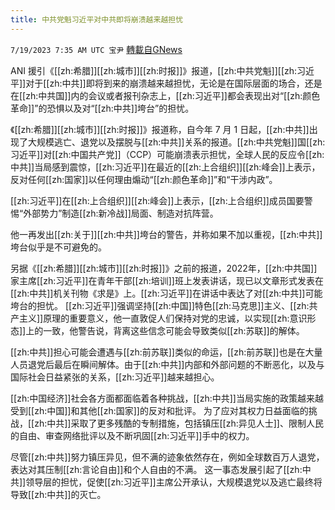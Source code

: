 ```yaml
---
title: 中共党魁习近平对中共即将崩溃越来越担忧
---
```

`7/19/2023 7:35 AM UTC 宝尹` [轉載自GNews](https://gnews.org/articles/1471186)

  
ANI 援引《[[zh:希腊]][[zh:城市]][[zh:时报]]》报道，[[zh:中共党魁]][[zh:习近平]]对于[[zh:中共]]即将到来的崩溃越来越担忧，无论是在国际层面的场合，还是在[[zh:中共国]]内的会议或者报刊杂志上，[[zh:习近平]]都会表现出对“[[zh:颜色革命]]”的恐惧以及对“[[zh:中共]]垮台”的担忧。

《[[zh:希腊]][[zh:城市]][[zh:时报]]》报道称，自今年 7 月 1 日起，[[zh:中共]]出现了大规模逃亡、退党以及摆脱与[[zh:中共]]关系的报道。[[zh:中共党魁]]国[[zh:习近平]]对[[zh:中国共产党]]（CCP）可能崩溃表示担忧，全球人民的反应令[[zh:中共]]当局感到震惊，[[zh:习近平]]在最近的[[zh:上合组织]][[zh:峰会]]上表示，反对任何[[zh:国家]]以任何理由煽动“[[zh:颜色革命]]”和“干涉内政”。

[[zh:习近平]]在[[zh:上合组织]][[zh:峰会]]上表示，[[zh:上合组织]]成员国要警惕“外部势力”制造[[zh:新冷战]]局面、制造对抗阵营。

他一再发出[[zh:关于]][[zh:中共]]垮台的警告，并称如果不加以重视，[[zh:中共]]垮台似乎是不可避免的。

另据《[[zh:希腊]][[zh:城市]][[zh:时报]]》之前的报道，2022年，[[zh:中共国]]家主席[[zh:习近平]]在青年干部[[zh:培训]]班上发表讲话，现已以文章形式发表在[[zh:中共]]机关刊物《求是》上。[[zh:习近平]]在讲话中表达了对[[zh:中共]]可能垮台的担忧。 [[zh:习近平]]强调坚持[[zh:中国]]特色[[zh:马克思]]主义、[[zh:共产主义]]原理的重要意义，他一直敦促人们保持对党的忠诚，以实现[[zh:意识形态]]上的一致，他警告说，背离这些信念可能会导致类似[[zh:苏联]]的解体。 

[[zh:中共]]担心可能会遭遇与[[zh:前苏联]]类似的命运，[[zh:前苏联]]也是在大量人员退党后最后在瞬间解体。由于[[zh:中共]]内部和外部问题的不断恶化，以及与国际社会日益紧张的关系，[[zh:习近平]]越来越担心。

[[zh:中国经济]]社会各方面都面临着各种挑战，[[zh:中共]]当局实施的政策越来越受到[[zh:中国]]和其他[[zh:国家]]的反对和批评。 为了应对其权力日益面临的挑战，[[zh:中共]]采取了更多残酷的专制措施，包括镇压[[zh:异见人士]]、限制人民的自由、审查网络批评以及不断巩固[[zh:习近平]]手中的权力。 

尽管[[zh:中共]]努力镇压异见，但不满的迹象依然存在，例如全球数百万人退党，表达对其压制[[zh:言论自由]]和个人自由的不满。 这一事态发展引起了[[zh:中共]]领导层的担忧，促使[[zh:习近平]]主席公开承认，大规模退党以及逃亡最终将导致[[zh:中共]]的灭亡。
